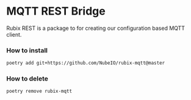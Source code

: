 # MQTT REST Bridge

Rubix REST is a package to for creating our configuration based MQTT client.

### How to install

```bash
poetry add git+https://github.com/NubeIO/rubix-mqtt@master
```

### How to delete

```bash
poetry remove rubix-mqtt
```
